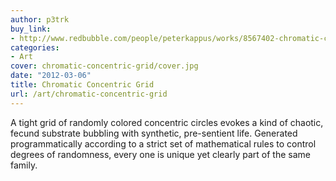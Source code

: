 ```yaml
---
author: p3trk
buy_link:
- http://www.redbubble.com/people/peterkappus/works/8567402-chromatic-concentric-disc-grid
categories:
- Art
cover: chromatic-concentric-grid/cover.jpg
date: "2012-03-06"
title: Chromatic Concentric Grid
url: /art/chromatic-concentric-grid
---
```


A tight grid of randomly colored concentric circles evokes a kind of chaotic, fecund substrate bubbling with synthetic, pre-sentient life. Generated programmatically according to a strict set of mathematical rules to control degrees of randomness, every one is unique yet clearly part of the same family.
